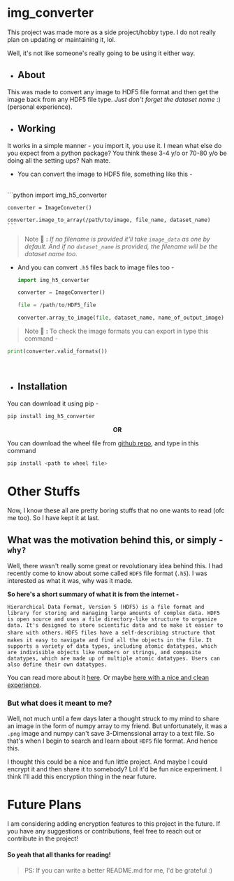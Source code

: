# img_converter


This project was made more as a side project/hobby type. I do not really plan on updating or maintaining it, lol.

Well, it's not like someone's really going to be using it either way.

- ## About 

This was made to convert any image to HDF5 file format and then get the image back from any HDF5 file type. *Just don't forget the dataset name* \:) (personal experience).


- ## Working

It works in a simple manner - you import it, you use it. I mean what else do you expect from a python package? You think these 3-4 y/o or 70-80 y/o be doing all the setting ups? Nah mate.

-   You can convert the image to HDF5 file, something like this -
  <br>
    ```python
    import img_h5_converter

    converter = ImageConveter()

    converter.image_to_array(/path/to/image, file_name, dataset_name)
    ```
> Note :memo: **:** _If no filename is provided it'll take `image_data` as one by default. And if no `dataset_name` is provided, the filename will be the dataset name too._ 

-    And you can convert `.h5` files back to image files too -
        ```python
        import img_h5_converter

        converter = ImageConverter()

        file = /path/to/HDF5_file

        converter.array_to_image(file, dataset_name, name_of_output_image)
        ```

> Note :memo: **:** To check the image formats you can export in type this command -

```python
print(converter.valid_formats())
```
<br>

- ## Installation

You can download it using pip -
```bash
pip install img_h5_converter
```

<center> <strong>OR</strong></center>

You can download the wheel file from [github repo](https://github.com/architmishra-15/Projects/tree/main/img_converter), and type in this command

```bash
pip install <path to wheel file>
```


# Other Stuffs

Now, I know these all are pretty boring stuffs that no one wants to read (ofc me too). So I have kept it at last.
<br>

## What was the motivation behind this, or simply - `why?`

Well, there wasn't really some great or revolutionary idea behind this. I had recently come to know about some called `HDF5` file format (`.h5`). I was interested as what it was, why was it made.

**So here's a short summary of what it is from the internet -**

`Hierarchical Data Format, Version 5 (HDF5) is a file format and library for storing and managing large amounts of complex data. HDF5 is open source and uses a file directory-like structure to organize data. It's designed to store scientific data and to make it easier to share with others.`
`HDF5 files have a self-describing structure that makes it easy to navigate and find all the objects in the file.`
`It supports a variety of data types, including atomic datatypes, which are indivisible objects like numbers or strings, and composite datatypes, which are made up of multiple atomic datatypes. Users can also define their own datatypes.`

You can read more about it [here](https://docs.hdfgroup.org/hdf5/v1_14/_intro_h_d_f5.html). Or maybe [here with a nice and clean experience](https://www.neonscience.org/resources/learning-hub/tutorials/about-hdf5).

### But what does it meant to me?

Well, not much until a few days later a thought struck to my mind to share an image in the form of numpy array to my friend. But unfortunately, it was a `.png` image and numpy can't save 3-Dimenssional array to a text file. So that's when I begin to search and learn about `HDF5` file format. And hence this.

I thought this could be a nice and fun little project. And maybe I could encrypt it and then share it to somebody? Lol it'd be fun nice experiment. I think I'll add this encryption thing in the near future.


# Future Plans

I am considering adding encryption features to this project in the future. If you have any suggestions or contributions, feel free to reach out or contribute in the project!

#### So yeah that all thanks for reading!

> PS: If you can write a better README.md for me, I'd be grateful \:)